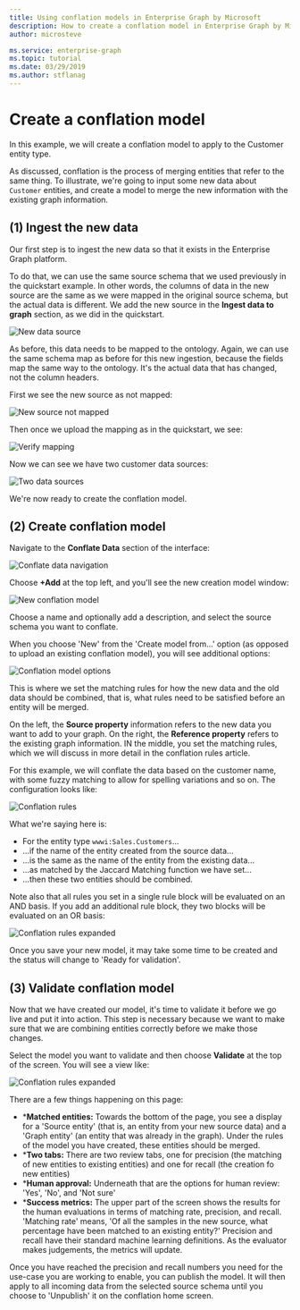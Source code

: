 ```yaml
---
title: Using conflation models in Enterprise Graph by Microsoft
description: How to create a conflation model in Enterprise Graph by Microsoft
author: microsteve

ms.service: enterprise-graph
ms.topic: tutorial
ms.date: 03/29/2019
ms.author: stflanag
---
```


# Create a conflation model

In this example, we will create a conflation model to apply to the Customer entity type.

As discussed, conflation is the process of merging entities that refer to the same thing. To illustrate, we're going to input some new data about ```Customer``` entities, and create a model to merge the new information with the existing graph information.

## (1) Ingest the new data

Our first step is to ingest the new data so that it exists in the Enterprise Graph platform.

To do that, we can use the same source schema that we used previously in the quickstart example. In other words, the columns of data in the new source are the same as we were mapped in the original source schema, but the actual data is different. We add the new source in the **Ingest data to graph** section, as we did in the quickstart.

![New data source](media/conflation-tutorial/C1-new-data-source.png)

As before, this data needs to be mapped to the ontology. Again, we can use the same schema map as before for this new ingestion, because the fields map the same way to the ontology. It's the actual data that has changed, not the column headers.

First we see the new source as not mapped:

![New source not mapped](media/conflation-tutorial/C2-new-source-not-mapped.png)

Then once we upload the mapping as in the quickstart, we see:

![Verify mapping](media/conflation-tutorial/C4-verify-mapping.png)

Now we can see we have two customer data sources:

![Two data sources](media/conflation-tutorial/C5-two-data-sources.png)

We're now ready to create the conflation model.

## (2) Create conflation model

Navigate to the **Conflate Data** section of the interface:

![Conflate data navigation](media/conflation-tutorial/C6-nav-to-conflate-data.png)

Choose **+Add** at the top left, and you'll see the new creation model window:

![New conflation model](media/conflation-tutorial/C7-new-conflation-model-1.png)

Choose a name and optionally add a description, and select the source schema you want to conflate.

When you choose 'New' from the 'Create model from...' option (as opposed to upload an existing conflation model), you will see additional options:

![Conflation model options](media/conflation-tutorial/C8-new-conflation-model-2.png)

This is where we set the matching rules for how the new data and the old data should be combined, that is, what rules need to be satisfied before an entity will be merged.

On the left, the **Source property** information refers to the new data you want to add to your graph. On the right, the **Reference property** refers to the existing graph information. IN the middle, you set the matching rules, which we will discuss in more detail in the conflation rules article.

For this example, we will conflate the data based on the customer name, with some fuzzy matching to allow for spelling variations and so on. The configuration looks like:

![Conflation rules](media/conflation-tutorial/C11-rule-set.png)

What we're saying here is:
* For the entity type ```wwwi:Sales.Customers```...
* ...if the name of the entity created from the source data...
* ...is the same as the name of the entity from the existing data...
* ...as matched by the Jaccard Matching function we have set...
* ...then these two entities should be combined.

Note also that all rules you set in a single rule block will be evaluated on an AND basis. If you add an additional rule block, they two blocks will be evaluated on an OR basis:

![Conflation rules expanded](media/conflation-tutorial/C12-expanded-rule-set.png)

Once you save your new model, it may take some time to be created and the status will change to 'Ready for validation'.

## (3) Validate conflation model

Now that we have created our model, it's time to validate it before we go live and put it into action. This step is necessary because we want to make sure that we are combining entities correctly before we make those changes.

Select the model you want to validate and then choose **Validate** at the top of the screen. You will see a view like:

![Conflation rules expanded](media/conflation-tutorial/C13-validation-view.png)

There are a few things happening on this page:

* ***Matched entities:** Towards the bottom of the page, you see a display for a 'Source entity' (that is, an entity from your new source data) and a 'Graph entity' (an entity that was already in the graph). Under the rules of the model you have created, these entities should be merged.
* ***Two tabs:** There are two review tabs, one for precision (the matching of new entities to existing entities) and one for recall (the creation fo new entities)
* ***Human approval:** Underneath that are the options for human review: 'Yes', 'No', and 'Not sure'
* ***Success metrics:** The upper part of the screen shows the results for the human evaluations in terms of matching rate, precision, and recall. 'Matching rate' means, 'Of all the samples in the new source, what percentage have been matched to an existing entity?' Precision and recall have their standard machine learning definitions. As the evaluator makes judgements, the metrics will update.

Once you have reached the precision and recall numbers you need for the use-case you are working to enable, you can publish the model. It will then apply to all incoming data from the selected source schema until you choose to 'Unpublish' it on the conflation home screen.
